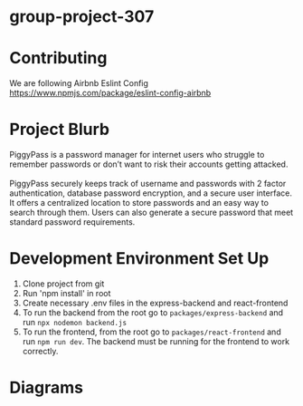 # group-project-307

# Contributing
We are following Airbnb Eslint Config
<br />
https://www.npmjs.com/package/eslint-config-airbnb 

# Project Blurb
PiggyPass is a password manager for internet users who struggle to remember passwords or don’t want to risk their accounts getting attacked. 
<br /><br />
PiggyPass securely keeps track of username and passwords with 2 factor authentication, database password encryption, and a secure user interface. It offers a centralized location to store passwords and an easy way to search through them. Users can also generate a secure password that meet standard password requirements. 

# Development Environment Set Up
1. Clone project from git
2. Run 'npm install' in root 
3. Create necessary .env files in the express-backend and react-frontend
4. To run the backend from the root go to ```packages/express-backend``` and run ```npx nodemon backend.js```
5. To run the frontend, from the root go to ```packages/react-frontend``` and run ```npm run dev```. The backend must be running for the frontend to work correctly.

# Diagrams
